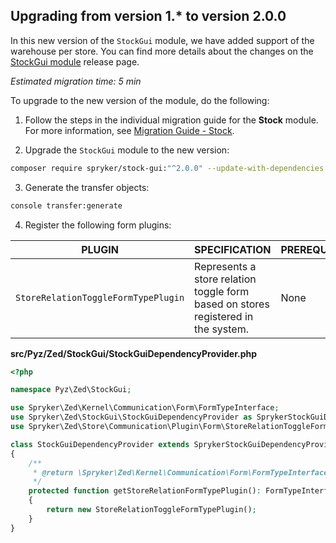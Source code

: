 

## Upgrading from version 1.* to version 2.0.0

In this new version of the `StockGui` module, we have added support of the warehouse per store. You can find more details about the changes on the [StockGui module](https://github.com/spryker/stock-gui/releases) release page.

*Estimated migration time: 5 min*

To upgrade to the new version of the module, do the following:

1. Follow the steps in the individual migration guide for the **Stock** module. For more information, see [Migration Guide - Stock](/docs/pbc/all/product-information-management/{{site.version}}/base-shop/install-and-upgrade/upgrade-modules/upgrade-the-stock-module.html#upgrading-from-version-7-to-version-800).

2. Upgrade the `StockGui` module to the new version:

```bash
composer require spryker/stock-gui:"^2.0.0" --update-with-dependencies
```

3. Generate the transfer objects:

```bash
console transfer:generate
```

4. Register the following form plugins:

| PLUGIN | SPECIFICATION | PREREQUISITES | NAMESPACE |
| --- | --- | --- | --- |
| `StoreRelationToggleFormTypePlugin` | Represents a store relation toggle form based on stores registered in the system. | None | `Spryker\Zed\Store\Communication\Plugin\Form` |

**src/Pyz/Zed/StockGui/StockGuiDependencyProvider.php**

```php
<?php

namespace Pyz\Zed\StockGui;

use Spryker\Zed\Kernel\Communication\Form\FormTypeInterface;
use Spryker\Zed\StockGui\StockGuiDependencyProvider as SprykerStockGuiDependencyProvider;
use Spryker\Zed\Store\Communication\Plugin\Form\StoreRelationToggleFormTypePlugin;

class StockGuiDependencyProvider extends SprykerStockGuiDependencyProvider
{
    /**
     * @return \Spryker\Zed\Kernel\Communication\Form\FormTypeInterface
     */
    protected function getStoreRelationFormTypePlugin(): FormTypeInterface
    {
        return new StoreRelationToggleFormTypePlugin();
    }
}
```
